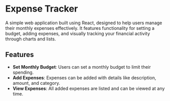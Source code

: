 # Expense Tracker

A simple web application built using React, designed to help users manage their monthly expenses effectively. It features functionality for setting a budget, adding expenses, and visually tracking your financial activity through charts and lists.

## Features

- **Set Monthly Budget**: Users can set a monthly budget to limit their spending.
- **Add Expenses**: Expenses can be added with details like description, amount, and category.
- **View Expenses**: All added expenses are listed and can be viewed at any time.
